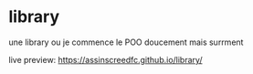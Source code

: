 # library

une library ou je commence le POO doucement mais surrment 

live preview: https://assinscreedfc.github.io/library/
